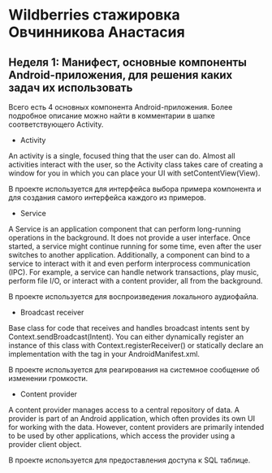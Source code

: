 # Wildberries стажировка Овчинникова Анастасия
## Неделя 1: Манифест, основные компоненты Android-приложения, для решения каких задач их использовать
Всего есть 4 основных компонента Android-приложения.
Более подробное описание можно найти в комментарии в шапке соответствующего Activity.
+ Activity

An activity is a single, focused thing that the user can do. Almost all activities interact with the user, 
so the Activity class takes care of creating a window for you in which you can place your UI with setContentView(View).

В проекте используется для интерфейса выбора примера компонента и для создания самого интерфейса каждого из примеров.
+ Service

A Service is an application component that can perform long-running operations in the background. It does not provide a user interface. 
Once started, a service might continue running for some time, even after the user switches to another application. Additionally, 
a component can bind to a service to interact with it and even perform interprocess communication (IPC). For example, 
a service can handle network transactions, play music, perform file I/O, or interact with a content provider, all from the background.

В проекте используется для воспроизведения локального аудиофайла.
+ Broadcast receiver

Base class for code that receives and handles broadcast intents sent by Context.sendBroadcast(Intent).
You can either dynamically register an instance of this class with Context.registerReceiver() 
or statically declare an implementation with the <receiver> tag in your AndroidManifest.xml.

В проекте используется для реагирования на системное сообщение об изменении громкости.
+ Content provider

A content provider manages access to a central repository of data. A provider is part of an Android application, which often provides 
its own UI for working with the data. However, content providers are primarily intended to be used by other applications, 
which access the provider using a provider client object.
 
В проекте используется для предоставления доступа к SQL таблице.
